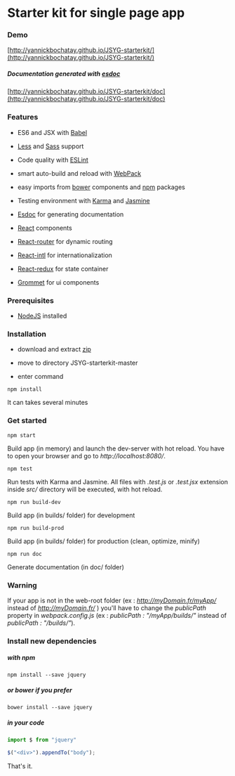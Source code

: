 # Starter kit for single page app

### Demo

[http://yannickbochatay.github.io/JSYG-starterkit/](http://yannickbochatay.github.io/JSYG-starterkit/)

##### Documentation generated with [esdoc](https://esdoc.org/)

[http://yannickbochatay.github.io/JSYG-starterkit/doc](http://yannickbochatay.github.io/JSYG-starterkit/doc)



### Features

* ES6 and JSX with [Babel](https://babeljs.io/)

* [Less](http://lesscss.org/) and [Sass](http://sass-lang.com/) support

* Code quality with [ESLint](http://eslint.org/)

* smart auto-build and reload with [WebPack](https://webpack.github.io/)

* easy imports from [bower](http://bower.io/) components and [npm](https://www.npmjs.com/) packages

* Testing environment with [Karma](https://karma-runner.github.io/) and [Jasmine](http://jasmine.github.io/)

* [Esdoc](https://esdoc.org/) for generating documentation

* [React](https://facebook.github.io/react/) components

* [React-router](https://github.com/visionmedia/page.js) for dynamic routing

* [React-intl](https://github.com/yahoo/react-intl) for internationalization

* [React-redux](https://github.com/reactjs/react-redux) for state container

* [Grommet](http://www.grommet.io) for ui components



### Prerequisites
* [NodeJS](https://nodejs.org/en/) installed



### Installation

* download and extract [zip](https://github.com/YannickBochatay/JSYG-starterkit/archive/master.zip)

* move to directory JSYG-starterkit-master

* enter command
```shell
npm install
```
It can takes several minutes


### Get started
```shell
npm start
```
Build app (in memory) and launch the dev-server with hot reload.
You have to open your browser and go to *http://localhost:8080/*.


```shell
npm test
```
Run tests with Karma and Jasmine. All files with *.test.js* or *.test.jsx* extension inside *src/* directory will be executed, with hot reload.

```shell
npm run build-dev
```
Build app (in builds/ folder) for development

```shell
npm run build-prod
```
Build app (in builds/ folder) for production (clean, optimize, minify)

```shell
npm run doc
```
Generate documentation (in doc/ folder)


### Warning
If your app is not in the web-root folder (ex : *http://myDomain.fr/myApp/* instead of *http://myDomain.fr/* ) you'll have to change the *publicPath* property in *webpack.config.js* (ex : *publicPath : "/myApp/builds/"* instead of *publicPath : "/builds/"*).



### Install new dependencies

##### with npm
```shell
npm install --save jquery
```

##### or bower if you prefer
```shell
bower install --save jquery
```

##### in your code
```javascript
import $ from "jquery"

$("<div>").appendTo("body");
```

That's it.
